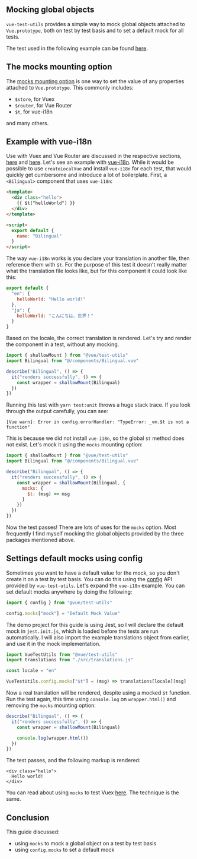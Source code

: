 ## Mocking global objects

`vue-test-utils` provides a simple way to mock global objects attached to `Vue.prototype`, both on test by test basis and to set a default mock for all tests.

The test used in the following example can be found [here](https://github.com/lmiller1990/vue-testing-handbook/blob/master/demo-app/tests/unit/Bilingual.spec.js).

## The mocks mounting option

The [mocks mounting option](https://vue-test-utils.vuejs.org/api/options.html#mocks) is one way to set the value of any properties attached to `Vue.prototype`. This commonly includes:

- `$store`, for Vuex
- `$router`, for Vue Router
- `$t`, for vue-i18n

and many others.

## Example with vue-i18n

Use with Vuex and Vue Router are discussed in the respective sections, [here](https://lmiller1990.github.io/vue-testing-handbook/vuex-in-components.html) and [here](https://lmiller1990.github.io/vue-testing-handbook/vue-router.html). Let's see an example with [vue-i18n](https://github.com/kazupon/vue-i18n). While it would be possible to use `createLocalVue` and install `vue-i18n` for each test, that would quickly get cumbersome and introduce a lot of boilerplate. First, a `<Bilingual>` component that uses `vue-i18n`:

```html
<template>
  <div class="hello">
    {{ $t("helloWorld") }}
  </div>
</template>

<script>
  export default {
    name: "Bilingual"
  }
</script>
```

The way `vue-i18n` works is you declare your translation in another file, then reference them with `$t`. For the purpose of this test it doesn't really matter what the translation file looks like, but for this component it could look like this:

```js
export default {
  "en": {
    helloWorld: "Hello world!"
  },
  "ja": {
    helloWorld: "こんにちは、世界！"
  }
}
```

Based on the locale, the correct translation is rendered. Let's try and render the component in a test, without any mocking.

```js
import { shallowMount } from "@vue/test-utils"
import Bilingual from "@/components/Bilingual.vue"

describe("Bilingual", () => {
  it("renders successfully", () => {
    const wrapper = shallowMount(Bilingual)
  })
})
```

Running this test with `yarn test:unit` throws a huge stack trace. If you look through the output carefully, you can see:

```
[Vue warn]: Error in config.errorHandler: "TypeError: _vm.$t is not a function"
```

This is because we did not install `vue-i18n`, so the global `$t` method does not exist. Let's mock it using the `mocks` mounting option:

```js
import { shallowMount } from "@vue/test-utils"
import Bilingual from "@/components/Bilingual.vue"

describe("Bilingual", () => {
  it("renders successfully", () => {
    const wrapper = shallowMount(Bilingual, {
      mocks: {
        $t: (msg) => msg
      }
    })
  })
})
```

Now the test passes! There are lots of uses for the `mocks` option. Most frequently I find myself mocking the global objects provided by the three packages mentioned above.

## Settings default mocks using config

Sometimes you want to have a default value for the mock, so you don't create it on a test by test basis. You can do this using the [config](https://vue-test-utils.vuejs.org/api/#vue-test-utils-config-options) API provided by `vue-test-utils`. Let's expand the `vue-i18n` example. You can set default mocks anywhere by doing the following:

```js
import { config } from "@vue/test-utils"

config.mocks["mock"] = "Default Mock Value"
```

The demo project for this guide is using Jest, so I will declare the default mock in `jest.init.js`, which is loaded before the tests are run automatically. I will also import the example translations object from earlier, and use it in the mock implementation.

```js
import VueTestUtils from "@vue/test-utils"
import translations from "./src/translations.js"

const locale = "en"

VueTestUtils.config.mocks["$t"] = (msg) => translations[locale][msg]
```

Now a real translation will be rendered, despite using a mocked `$t` function. Run the test again, this time using `console.log` on `wrapper.html()` and removing the `mocks` mounting option:

```js
describe("Bilingual", () => {
  it("renders successfully", () => {
    const wrapper = shallowMount(Bilingual)

    console.log(wrapper.html())
  })
})
```

The test passes, and the following markup is rendered:

```
<div class="hello">
  Hello world!
</div>
```

You can read about using `mocks` to test Vuex [here](https://lmiller1990.github.io/vue-testing-handbook/vuex-in-components.html#using-a-mock-store). The technique is the same.

## Conclusion

This guide discussed:

- using `mocks` to mock a global object on a test by test basis
- using `config.mocks` to set a default mock 
